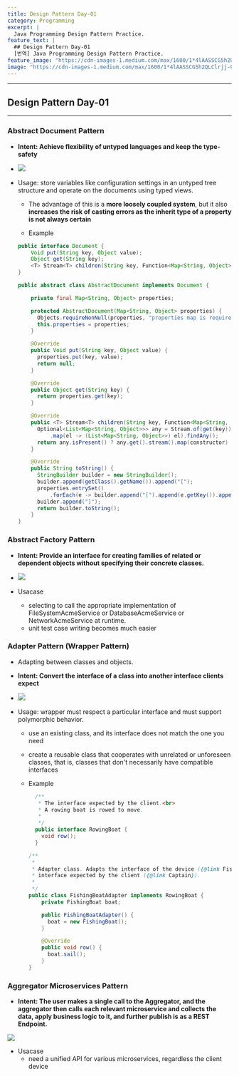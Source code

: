 ```yaml
---
title: Design Pattern Day-01
category: Programming
excerpt: |
  Java Programming Design Pattern Practice.
feature_text: |
  ## Design Pattern Day-01
  [번역] Java Programming Design Pattern Practice.
feature_image: "https://cdn-images-1.medium.com/max/1600/1*4lAASSCG5h2QLClrjj-ClA.jpeg"
image: "https://cdn-images-1.medium.com/max/1600/1*4lAASSCG5h2QLClrjj-ClA.jpeg"
---
```


---
## Design Pattern Day-01
---

### Abstract Document Pattern

  * <b>Intent: Achieve flexibility of untyped languages and keep the type-safety</b>

  * <img src="https://upload.wikimedia.org/wikipedia/commons/0/0e/Abstract-document-pattern.svg">

  * Usage: store variables like configuration settings in an untyped tree structure and operate on the documents using typed views.
    - The advantage of this is a <b>more loosely coupled system</b>, but it also <b>increases the risk of casting errors as the inherit type of a property is not always certain</b>

    - Example
    ```java
    public interface Document {
        Void put(String key, Object value);
        Object get(String key);
        <T> Stream<T> children(String key, Function<Map<String, Object>, T> constructor);
    }
    ```
    ```java
    public abstract class AbstractDocument implements Document {

        private final Map<String, Object> properties;

        protected AbstractDocument(Map<String, Object> properties) {
          Objects.requireNonNull(properties, "properties map is required");
          this.properties = properties;
        }

        @Override
        public Void put(String key, Object value) {
          properties.put(key, value);
          return null;
        }

        @Override
        public Object get(String key) {
          return properties.get(key);
        }

        @Override
        public <T> Stream<T> children(String key, Function<Map<String, Object>, T> constructor) {
          Optional<List<Map<String, Object>>> any = Stream.of(get(key)).filter(el -> el != null)
              .map(el -> (List<Map<String, Object>>) el).findAny();
          return any.isPresent() ? any.get().stream().map(constructor) : Stream.empty();
        }

        @Override
        public String toString() {
          StringBuilder builder = new StringBuilder();
          builder.append(getClass().getName()).append("[");
          properties.entrySet()
              .forEach(e -> builder.append("[").append(e.getKey()).append(" : ").append(e.getValue()).append("]"));
          builder.append("]");
          return builder.toString();
        }
    }
    ```

### Abstract Factory Pattern

  * <b>Intent: Provide an interface for creating families of related or dependent objects without specifying their concrete classes.</b>

  * <img src="https://upload.wikimedia.org/wikipedia/commons/a/aa/W3sDesign_Abstract_Factory_Design_Pattern_UML.jpg">

  * Usacase
    - selecting to call the appropriate implementation of FileSystemAcmeService or DatabaseAcmeService or NetworkAcmeService at runtime.
    - unit test case writing becomes much easier


### Adapter Pattern (Wrapper Pattern)

  *  Adapting between classes and objects.
  * <b>Intent: Convert the interface of a class into another interface clients expect</b>

  * <img src="https://upload.wikimedia.org/wikipedia/commons/thumb/d/d7/ObjectAdapter.png/300px-ObjectAdapter.png">

  * Usage: wrapper must respect a particular interface and must support polymorphic behavior.
    - use an existing class, and its interface does not match the one you need
    - create a reusable class that cooperates with unrelated or unforeseen classes, that is, classes that don't necessarily have compatible interfaces

    - Example
        ```java
          /**
           * The interface expected by the client.<br>
           * A rowing boat is rowed to move.
           *
           */
          public interface RowingBoat {
            void row();
          }
        ```
        ```java
        /**
         *
         * Adapter class. Adapts the interface of the device ({@link FishingBoat}) into {@link RowingBoat}
         * interface expected by the client ({@link Captain}).
         *
         */
        public class FishingBoatAdapter implements RowingBoat {
            private FishingBoat boat;

            public FishingBoatAdapter() {
              boat = new FishingBoat();
            }

            @Override
            public void row() {
              boat.sail();
            }
        }
        ```

### Aggregator Microservices Pattern

  * <b>Intent: The user makes a single call to the Aggregator, and the aggregator then calls each relevant microservice and collects the data, apply business logic to it, and further publish is as a REST Endpoint.</b>

  <img src="http://java-design-patterns.com/patterns/aggregator-microservices/etc/aggregator-microservice.png">

  * Usacase
    - need a unified API for various microservices, regardless the client device
